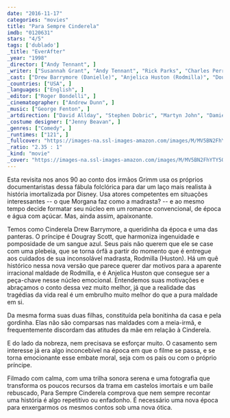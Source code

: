 ```yaml
---
date: "2016-11-17"
categories: "movies"
title: "Para Sempre Cinderela"
imdb: "0120631"
stars: "4/5"
tags: ['dublado']
_title: "EverAfter"
_year: "1998"
_director: ["Andy Tennant", ]
_writer: ["Susannah Grant", "Andy Tennant", "Rick Parks", "Charles Perrault", ]
_cast: ["Drew Barrymore (Danielle)", "Anjelica Huston (Rodmilla)", "Dougray Scott (Prince Henry)", "Patrick Godfrey (Leonardo)", "Megan Dodds (Marguerite)", "Melanie Lynskey (Jacqueline)", "Timothy West (King Francis)", "Judy Parfitt (Queen Marie)", "Jeroen Krabbé (Auguste)", ]
_countries: ["USA", ]
_languages: ["English", ]
_editor: ["Roger Bondelli", ]
_cinematographer: ["Andrew Dunn", ]
_music: ["George Fenton", ]
_artdirection: ["David Allday", "Stephen Dobric", "Martyn John", "Damien Lanfranchi", ]
_costume designer: ["Jenny Beavan", ]
_genres: ["Comedy", ]
_runtimes: ["121", ]
_fullcover: "https://images-na.ssl-images-amazon.com/images/M/MV5BN2FhYTY5ODItOGU4OC00MTkyLTlmYTMtYjIxN2Y4MmVlMDVhXkEyXkFqcGdeQXVyMTQxNzMzNDI@.jpg"
_ratio: "2.35 : 1"
_kind: "movie"
_cover: "https://images-na.ssl-images-amazon.com/images/M/MV5BN2FhYTY5ODItOGU4OC00MTkyLTlmYTMtYjIxN2Y4MmVlMDVhXkEyXkFqcGdeQXVyMTQxNzMzNDI@._V1._SX95_SY140_.jpg"
---
```

Esta revisita nos anos 90 ao conto dos irmãos Grimm usa os próprios documentaristas dessa fábula folclórica para dar um laço mais realista à história imortalizada por Disney. Usa atores competentes em situações interessantes -- o que Morgana faz como a madrasta? -- e ao mesmo tempo decide formatar seu núcleo em um romance convencional, de época e água com açúcar. Mas, ainda assim, apaixonante.

Temos como Cinderela Drew Barrymore, a queridinha da época e uma das panteras. O príncipe é Dougray Scott, que harmoniza ingenuidade e pomposidade de um sangue azul. Seus pais não querem que ele se case com uma plebeia, que se torna órfã a partir do momento que é entregue aos cuidados de sua inconsolável madrasta, Rodmilla (Huston). Há um quê histórico nessa nova versão que parece querer dar motivos para a aparente irracional maldade de Rodmilla, e é Anjelica Huston que consegue ser a peça-chave nesse núcleo emocional. Entendemos suas motivações e abraçamos o conto dessa vez muito melhor, já que a realidade das tragédias da vida real é um embrulho muito melhor do que a pura maldade em si.

Da mesma forma suas duas filhas, constituída pela bonitinha da casa e pela gordinha. Elas não são comparsas nas maldades com a meia-irmã, e frequentemente discordam das atitudes da mãe em relação à Cinderela.

E do lado da nobreza, nem precisava se esforçar muito. O casamento sem interesse já era algo inconcebível na época em que o filme se passa, e se torna emocionante esse embate moral, seja com os pais ou com o próprio príncipe.

Filmado com calma, com uma trilha sonora serena e uma fotografia que transforma os poucos recursos da trama em castelos imortais e um baile rebuscado, Para Sempre Cinderela comprova que nem sempre recontar uma história é algo repetitivo ou enfadonho. É necessário uma nova época para enxergarmos os mesmos contos sob uma nova ótica.
